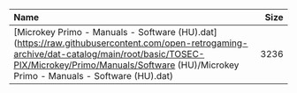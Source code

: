 |Name|Size|
|:---|---:|
|[Microkey Primo - Manuals - Software (HU).dat](https://raw.githubusercontent.com/open-retrogaming-archive/dat-catalog/main/root/basic/TOSEC-PIX/Microkey/Primo/Manuals/Software (HU)/Microkey Primo - Manuals - Software (HU).dat)|3236|
